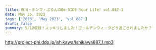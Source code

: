 ```yaml
---
title: 石川・ホンマ・ぶるんのBe-SIDE Your Life! vol.887-1
date: May 25, 2023
tags: ['2023', 'May 2023', 'vol.887']
draft: false
summary: 5/12収録！スッキリしました！ゴールデンウィークどう過ごされましたか？
---
```


http://project-phi.ddo.jp/ishikawa/ishikawa887_1.mp3